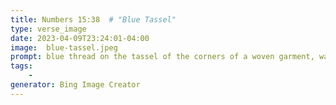 ```yaml
---
title: Numbers 15:38  # "Blue Tassel"
type: verse_image
date: 2023-04-09T23:24:01-04:00
image:  blue-tassel.jpeg
prompt: blue thread on the tassel of the corners of a woven garment, watercolor painting
tags:
    -
generator: Bing Image Creator
---
```

